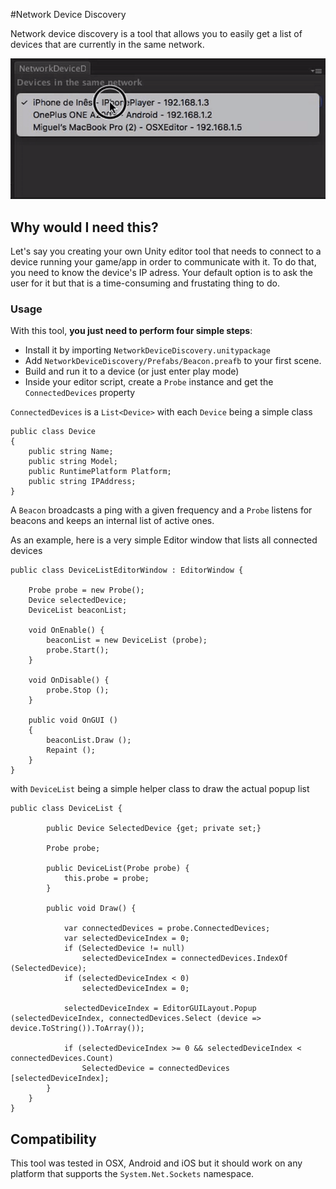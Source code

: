#Network Device Discovery

Network device discovery is a tool that allows you to easily get a list of devices that are currently in the same network.

![](example.gif)


## Why would I need this?

Let's say you creating your own Unity editor tool that needs to connect to a device running your game/app in order to communicate with it. To do that, you need to know the device's IP adress. Your default option is to ask the user for it but that is a time-consuming and frustating thing to do.

### Usage

With this tool, **you just need to perform four simple steps**:

* Install it by importing `NetworkDeviceDiscovery.unitypackage`
* Add `NetworkDeviceDiscovery/Prefabs/Beacon.preafb` to your first scene.
* Build and run it to a device (or just enter play mode)
* Inside your editor script, create a `Probe` instance and get the `ConnectedDevices` property

`ConnectedDevices` is a `List<Device>` with each `Device` being a simple class

```
public class Device
{
	public string Name;
	public string Model;
	public RuntimePlatform Platform;
	public string IPAddress;
}
```

A `Beacon` broadcasts a ping with a given frequency and a `Probe` listens for beacons and keeps an internal list of active ones.

As an example, here is a very simple Editor window that lists all connected devices

```
public class DeviceListEditorWindow : EditorWindow {

	Probe probe = new Probe();
	Device selectedDevice;
	DeviceList beaconList;
	
	void OnEnable() {
		beaconList = new DeviceList (probe);
		probe.Start();
	}

	void OnDisable() {
		probe.Stop ();
	}

	public void OnGUI ()
	{
		beaconList.Draw ();
		Repaint ();
	}
}
```

with `DeviceList` being a simple helper class to draw the actual popup list

```
public class DeviceList {

		public Device SelectedDevice {get; private set;}

		Probe probe;

		public DeviceList(Probe probe) {
			this.probe = probe;
		}

		public void Draw() {
			
			var connectedDevices = probe.ConnectedDevices;
			var selectedDeviceIndex = 0;
			if (SelectedDevice != null)
				selectedDeviceIndex = connectedDevices.IndexOf (SelectedDevice);
			if (selectedDeviceIndex < 0)
				selectedDeviceIndex = 0;

			selectedDeviceIndex = EditorGUILayout.Popup (selectedDeviceIndex, connectedDevices.Select (device => device.ToString()).ToArray());

			if (selectedDeviceIndex >= 0 && selectedDeviceIndex < connectedDevices.Count)
				SelectedDevice = connectedDevices [selectedDeviceIndex];
		}
	}
}
```

## Compatibility

This tool was tested in OSX, Android and iOS but it should work on any platform that supports the `System.Net.Sockets` namespace.